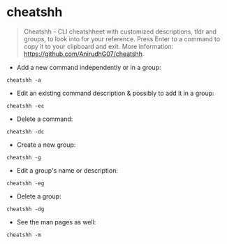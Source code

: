 # cheatshh

> Cheatshh - CLI cheatshheet with customized descriptions, tldr and groups, to look into for your reference.
> Press Enter to a command to copy it to your clipboard and exit.
> More information: <https://github.com/AnirudhG07/cheatshh>.

- Add a new command independently or in a group:

`cheatshh -a`

- Edit an existing command description & possibly to add it in a group:

`cheatshh -ec`

- Delete a command:

`cheatshh -dc`

- Create a new group:

`cheatshh -g`

- Edit a group's name or description:

`cheatshh -eg`

- Delete a group:

`cheatshh -dg`

- See the man pages as well:

`cheatshh -m`
